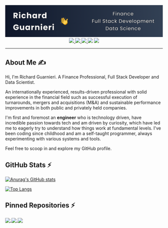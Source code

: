 <div align="center">
    <img src="./img/header.png">
    <br>
    <a href="mailto:richard.gm@outlook.com">
      <img src="https://img.shields.io/badge/Outlook-Email-informational?style=for-the-badge&logo=microsoft&logoColor=white&color=0078d4">
    </a>
    <a href="https://www.linkedin.com/in/rguarnieri/">
      <img src="https://img.shields.io/badge/LinkedIn-Profile-informational?style=for-the-badge&logo=linkedin&logoColor=white&color=0a66c2">
    </a>
    <a href="https://twitter.com/ric_guarnieri">
      <img src="https://img.shields.io/badge/Twitter-Profile-informational?style=for-the-badge&logo=twitter&logoColor=white&color=0C9EF7">
    </a>
      <img src="https://img.shields.io/badge/Discord-Wrathard2323-informational?style=for-the-badge&logo=discord&logoColor=white&color=5865f2">
    <a href="https://richardguarnieri.github.io/docs/Richard_Guarnieri_Resume.pdf">
      <img src="https://img.shields.io/badge/Download%20Resume-Here%20%E2%86%92-gray.svg?colorA=DF5E66&colorB=D91A26&style=for-the-badge">
    </a>
</div>
<hr>

## About Me ✍
Hi, I'm Richard Guarnieri. A Finance Professional, Full Stack Developer and Data Scientist.

An internationally experienced, results-driven professional with solid experience in the financial field such as successful execution of turnarounds, mergers and acquisitions (M&A) and sustainable performance improvements in both public and privately held companies.

I'm first and foremost an **engineer** who is technology driven, have incredible passion towards tech and am driven by curiosity, which have led me to eagerly try to understand how things work at fundamental levels. I've been coding since childhood and am a self-taught programmer, always experimenting with various systems and tools.

Feel free to scoop in and explore my GitHub profile.
<br>

<!-- GitHub README Stats by https://github.com/anuraghazra/github-readme-stats/blob/master/readme.md -->
## GitHub Stats ⚡

<!-- <a href="https://github.com/richardguarnieri">
  <img align="center" src="https://github-readme-stats.vercel.app/api?username=richardguarnieri&count_private=true&show_icons=true" />
</a>
<a href="https://github.com/richardguarnieri">
  <img align="center" src="https://github-readme-stats.vercel.app/api/top-langs/?username=richardguarnieri&layout=compact" />
</a> -->

[![Anurag's GitHub stats](https://github-readme-stats.vercel.app/api?username=richardguarnieri&count_private=true&show_icons=true&theme=dark)](https://github.com/richardguarnieri/)

[![Top Langs](https://github-readme-stats.vercel.app/api/top-langs/?username=richardguarnieri&layout=compact&theme=dark)](https://github.com/richardguarnieri/)

## Pinned Repositories ⚡

<a href="https://github.com/richardguarnieri/personal-asset-manager">
  <img align="center" src="https://github-readme-stats.vercel.app/api/pin/?username=richardguarnieri&repo=personal-asset-manager&s&theme=dark" />
</a>
<a href="https://github.com/richardguarnieri/weather-dashboard">
  <img align="center" src="https://github-readme-stats.vercel.app/api/pin/?username=richardguarnieri&repo=weather-dashboard&theme=dark" />
</a>
<a href="https://github.com/richardguarnieri/work-day-scheduler">
  <img align="center" src="https://github-readme-stats.vercel.app/api/pin/?username=richardguarnieri&repo=work-day-scheduler&theme=dark" />
</a>

<!-- [![Readme Card](https://github-readme-stats.vercel.app/api/pin/?username=richardguarnieri&repo=personal-asset-manager&s)](https://github.com/richardguarnieri/personal-asset-manager)

[![Readme Card](https://github-readme-stats.vercel.app/api/pin/?username=richardguarnieri&repo=weather-dashboard)](https://github.com/richardguarnieri/weather-dashboard)

[![Readme Card](https://github-readme-stats.vercel.app/api/pin/?username=richardguarnieri&repo=work-day-scheduler)](https://github.com/richardguarnieri/work-day-scheduler) -->